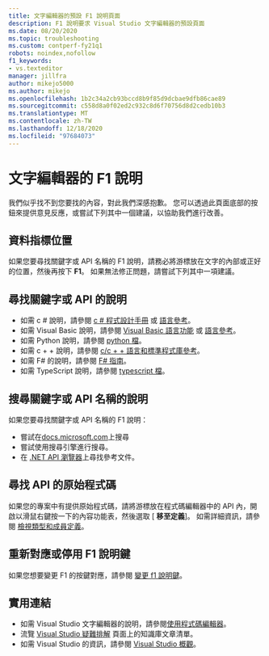 ```yaml
---
title: 文字編輯器的預設 F1 說明頁面
description: F1 說明要求 Visual Studio 文字編輯器的預設頁面
ms.date: 08/20/2020
ms.topic: troubleshooting
ms.custom: contperf-fy21q1
robots: noindex,nofollow
f1_keywords:
- vs.texteditor
manager: jillfra
author: mikejo5000
ms.author: mikejo
ms.openlocfilehash: 1b2c34a2cb93bccd8b9f85d9dcbae9dfb86cae89
ms.sourcegitcommit: c558d8a0f02ed2c932c8d6f70756d8d2cedb10b3
ms.translationtype: MT
ms.contentlocale: zh-TW
ms.lasthandoff: 12/18/2020
ms.locfileid: "97684073"
---
```

# <a name="f1-help-for-the-text-editor"></a>文字編輯器的 F1 說明

我們似乎找不到您要找的內容，對此我們深感抱歉。 您可以透過此頁面底部的按鈕來提供意見反應，或嘗試下列其中一個建議，以協助我們進行改善。

## <a name="cursor-position"></a>資料指標位置

如果您要尋找關鍵字或 API 名稱的 F1 說明，請務必將游標放在文字的內部或正好的位置，然後再按下 **F1**。 如果無法修正問題，請嘗試下列其中一項建議。

## <a name="find-help-on-a-keyword-or-api"></a>尋找關鍵字或 API 的說明

- 如需 c # 說明，請參閱 [c # 程式設計手冊](/dotnet/csharp/programming-guide/) 或 [語言參考](/dotnet/csharp/language-reference/)。
- 如需 Visual Basic 說明，請參閱 [Visual Basic 語言功能](/dotnet/visual-basic/programming-guide/language-features/) 或 [語言參考](/dotnet/visual-basic/language-reference/)。
- 如需 Python 說明，請參閱 [python 檔](https://docs.python.org/)。
- 如需 c + + 說明，請參閱 [c/c + + 語言和標準程式庫參考](/cpp/cpp/c-cpp-language-and-standard-libraries)。
- 如需 F# 的說明，請參閱 [F# 指南](/dotnet/fsharp/)。
- 如需 TypeScript 說明，請參閱 [typescript 檔](https://www.typescriptlang.org/docs)。

## <a name="search-for-help-on-a-keyword-or-api-name"></a>搜尋關鍵字或 API 名稱的說明

如果您要尋找關鍵字或 API 名稱的 F1 說明：
- 嘗試在[docs.microsoft.com](/)上搜尋
- 嘗試使用搜尋引擎進行搜尋。
- 在 [.NET API 瀏覽器](/dotnet/api/)上尋找參考文件。

## <a name="find-the-source-code-for-an-api"></a>尋找 API 的原始程式碼

如果您的專案中有提供原始程式碼，請將游標放在程式碼編輯器中的 API 內，開啟以滑鼠右鍵按一下的內容功能表，然後選取 [ **移至定義**]。 如需詳細資訊，請參閱 [檢視類型和成員定義](../../ide/go-to-and-peek-definition.md)。

## <a name="re-map-or-disable-the-f1-help-key"></a>重新對應或停用 F1 說明鍵

如果您想要變更 F1 的按鍵對應，請參閱 [變更 f1 說明鍵](../not-in-toc/change-f1-help-key.md)。

## <a name="useful-links"></a>實用連結

- 如需 Visual Studio 文字編輯器的說明，請參閱[使用程式碼編輯器](../../ide/writing-code-in-the-code-and-text-editor.md)。
- 流覽 [Visual Studio 疑難排解](/troubleshoot/visualstudio/welcome-visual-studio/) 頁面上的知識庫文章清單。
- 如需 Visual Studio 的資訊，請參閱 [Visual Studio 概觀](../../get-started/visual-studio-ide.md)。